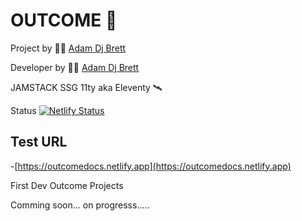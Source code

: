 # OUTCOME 🚀

Project by 👩‍🚀 [Adam Dj Brett](https://www.adamdjbrett.com)

Developer by 👩‍🚀 [Adam Dj Brett](https://www.adamdjbrett.com)

JAMSTACK SSG 11ty aka Eleventy 🛰

Status 
[![Netlify Status](https://api.netlify.com/api/v1/badges/a51b8236-196a-4da3-8ca8-21a4d9666ea5/deploy-status)](https://app.netlify.com/sites/outcomedocs/deploys)

## Test URL
-[https://outcomedocs.netlify.app](https://outcomedocs.netlify.app)

First Dev Outcome Projects

Comming soon... on progresss.....
